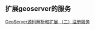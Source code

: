 ## 扩展geoserver的服务

[GeoServer源码解析和扩展 （二）注册服务](https://www.cnblogs.com/sillyemperor/archive/2011/01/11/1929420.html)

